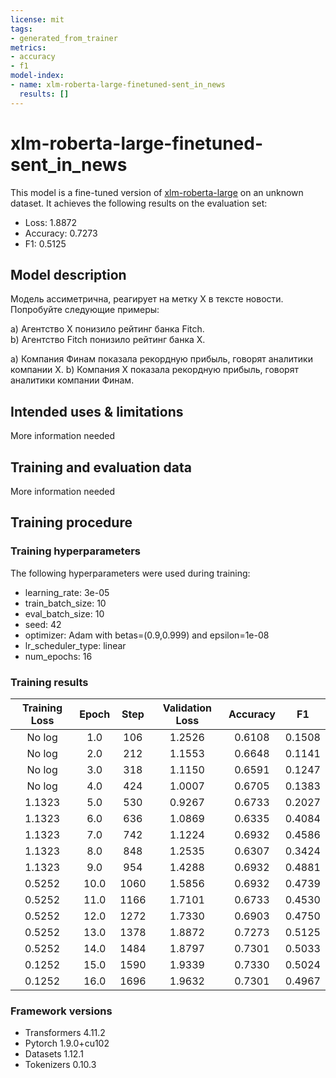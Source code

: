```yaml
---
license: mit
tags:
- generated_from_trainer
metrics:
- accuracy
- f1
model-index:
- name: xlm-roberta-large-finetuned-sent_in_news
  results: []
---
```


<!-- This model card has been generated automatically according to the information the Trainer had access to. You
should probably proofread and complete it, then remove this comment. -->

# xlm-roberta-large-finetuned-sent_in_news

This model is a fine-tuned version of [xlm-roberta-large](https://huggingface.co/xlm-roberta-large) on an unknown dataset.
It achieves the following results on the evaluation set:
- Loss: 1.8872
- Accuracy: 0.7273
- F1: 0.5125

## Model description

Модель ассиметрична, реагирует на метку X в тексте новости.
Попробуйте следующие примеры:

a) Агентство X понизило рейтинг банка Fitch.                              
b) Агентство Fitch понизило рейтинг банка X.

a) Компания Финам показала рекордную прибыль, говорят аналитики компании X.
b) Компания X показала рекордную прибыль, говорят аналитики компании Финам.

## Intended uses & limitations

More information needed

## Training and evaluation data

More information needed

## Training procedure

### Training hyperparameters

The following hyperparameters were used during training:
- learning_rate: 3e-05
- train_batch_size: 10
- eval_batch_size: 10
- seed: 42
- optimizer: Adam with betas=(0.9,0.999) and epsilon=1e-08
- lr_scheduler_type: linear
- num_epochs: 16

### Training results

| Training Loss | Epoch | Step | Validation Loss | Accuracy | F1     |
|:-------------:|:-----:|:----:|:---------------:|:--------:|:------:|
| No log        | 1.0   | 106  | 1.2526          | 0.6108   | 0.1508 |
| No log        | 2.0   | 212  | 1.1553          | 0.6648   | 0.1141 |
| No log        | 3.0   | 318  | 1.1150          | 0.6591   | 0.1247 |
| No log        | 4.0   | 424  | 1.0007          | 0.6705   | 0.1383 |
| 1.1323        | 5.0   | 530  | 0.9267          | 0.6733   | 0.2027 |
| 1.1323        | 6.0   | 636  | 1.0869          | 0.6335   | 0.4084 |
| 1.1323        | 7.0   | 742  | 1.1224          | 0.6932   | 0.4586 |
| 1.1323        | 8.0   | 848  | 1.2535          | 0.6307   | 0.3424 |
| 1.1323        | 9.0   | 954  | 1.4288          | 0.6932   | 0.4881 |
| 0.5252        | 10.0  | 1060 | 1.5856          | 0.6932   | 0.4739 |
| 0.5252        | 11.0  | 1166 | 1.7101          | 0.6733   | 0.4530 |
| 0.5252        | 12.0  | 1272 | 1.7330          | 0.6903   | 0.4750 |
| 0.5252        | 13.0  | 1378 | 1.8872          | 0.7273   | 0.5125 |
| 0.5252        | 14.0  | 1484 | 1.8797          | 0.7301   | 0.5033 |
| 0.1252        | 15.0  | 1590 | 1.9339          | 0.7330   | 0.5024 |
| 0.1252        | 16.0  | 1696 | 1.9632          | 0.7301   | 0.4967 |


### Framework versions

- Transformers 4.11.2
- Pytorch 1.9.0+cu102
- Datasets 1.12.1
- Tokenizers 0.10.3
